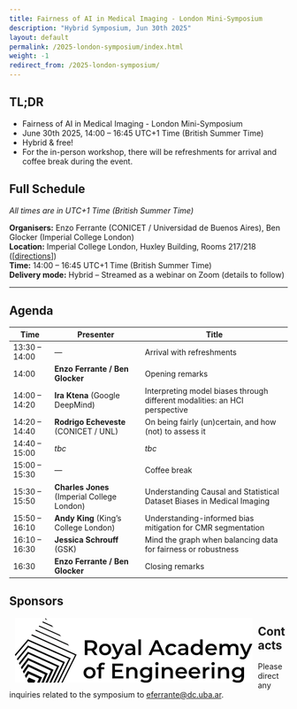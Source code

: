 ```yaml
---
title: Fairness of AI in Medical Imaging - London Mini-Symposium
description: "Hybrid Symposium, Jun 30th 2025"
layout: default
permalink: /2025-london-symposium/index.html
weight: -1
redirect_from: /2025-london-symposium/
---
```


## TL;DR
 - Fairness of AI in Medical Imaging - London Mini-Symposium
 - June 30th 2025, 14:00 – 16:45 UTC+1 Time (British Summer Time)
 - Hybrid & free! 
 - For the in-person workshop, there will be refreshments for arrival and coffee break during the event.


## Full Schedule
*All times are in UTC+1 Time (British Summer Time)*


**Organisers:** Enzo Ferrante (CONICET / Universidad de Buenos Aires), Ben Glocker (Imperial College London)  
**Location:** Imperial College London, Huxley Building, Rooms 217/218 ([[directions](https://www.google.com/maps/place/Huxley+Building/@51.4989961,-0.181591,17z/data=!3m2!4b1!5s0x4876055c80e8df25:0x37148376e6b032c0!4m6!3m5!1s0x4876055c7df7c537:0x2541470e75df5fe0!8m2!3d51.4989961!4d-0.1790107!16s%2Fg%2F11bxvhf1hh?entry=tts&g_ep=EgoyMDI1MDYxNi4wIPu8ASoASAFQAw%3D%3D&skid=e1a53745-cac4-47ae-a723-c361b62333ec)])  
**Time:** 14:00 – 16:45 UTC+1 Time (British Summer Time)  
**Delivery mode:** Hybrid – Streamed as a webinar on Zoom (details to follow)

---

## Agenda

| Time           | Presenter                               | Title                                                                 |
|----------------|-----------------------------------------|-----------------------------------------------------------------------|
| 13:30 – 14:00  | —                                       | Arrival with refreshments                                             |
| 14:00          | **Enzo Ferrante / Ben Glocker**             | Opening remarks                                                       |
| 14:00 – 14:20  | **Ira Ktena** (Google DeepMind)             | Interpreting model biases through different modalities: an HCI perspective                                                                 |
| 14:20 – 14:40  | **Rodrigo Echeveste** (CONICET / UNL)       | On being fairly (un)certain, and how (not) to assess it                  |
| 14:40 – 15:00  | *tbc*                                   | *tbc*                                                                 |
| 15:00 – 15:30  | —                                       | Coffee break                                                          |
| 15:30 – 15:50  | **Charles Jones** (Imperial College London) | Understanding Causal and Statistical Dataset Biases in Medical Imaging |
| 15:50 – 16:10  | **Andy King** (King’s College London)       | Understanding-informed bias mitigation for CMR segmentation                                                                 |
| 16:10 – 16:30  | **Jessica Schrouff** (GSK)                  | Mind the graph when balancing data for fairness or robustness         |
| 16:30          | **Enzo Ferrante / Ben Glocker**             | Closing remarks                                                       |

## Sponsors
<div class="clearfix">
	<img class="img2" src="/images/royalaceng.png" alt="Royal Academy of Engineering" style="float: left; padding:0px 10px 10px 10px">
</div>

## Contacts

Please direct any inquiries related to the symposium to <a href="mailto:eferrante@dc.uba.ar">eferrante@dc.uba.ar</a>.
